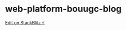 # web-platform-bouugc-blog

[Edit on StackBlitz ⚡️](https://stackblitz.com/edit/web-platform-bouugc)